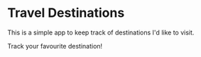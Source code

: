 # Travel Destinations

This is a simple app to keep track of destinations I'd like to visit.

Track your favourite destination!
